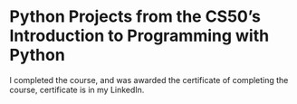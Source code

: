 # Python Projects from the CS50’s Introduction to Programming with Python

I completed the course, and was awarded the certificate of completing the course, certificate is in my LinkedIn.
